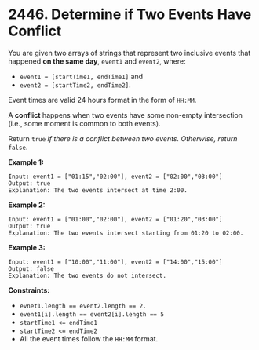 # 2446. Determine if Two Events Have Conflict

You are given two arrays of strings that represent two inclusive events that happened **on the same day**, `event1` and `event2`, where:

- `event1 = [startTime1, endTime1]` and
- `event2 = [startTime2, endTime2]`.

Event times are valid 24 hours format in the form of `HH:MM`.

A **conflict** happens when two events have some non-empty intersection (i.e., some moment is common to both events).

Return `true` *if there is a conflict between two events. Otherwise, return* `false`.

**Example 1:**

```()
Input: event1 = ["01:15","02:00"], event2 = ["02:00","03:00"]
Output: true
Explanation: The two events intersect at time 2:00.
```

**Example 2:**

```()
Input: event1 = ["01:00","02:00"], event2 = ["01:20","03:00"]
Output: true
Explanation: The two events intersect starting from 01:20 to 02:00.
```

**Example 3:**

```()
Input: event1 = ["10:00","11:00"], event2 = ["14:00","15:00"]
Output: false
Explanation: The two events do not intersect.
```

**Constraints:**

- `evnet1.length == event2.length == 2.`
- `event1[i].length == event2[i].length == 5`
- `startTime1 <= endTime1`
- `startTime2 <= endTime2`
- All the event times follow the `HH:MM` format.
